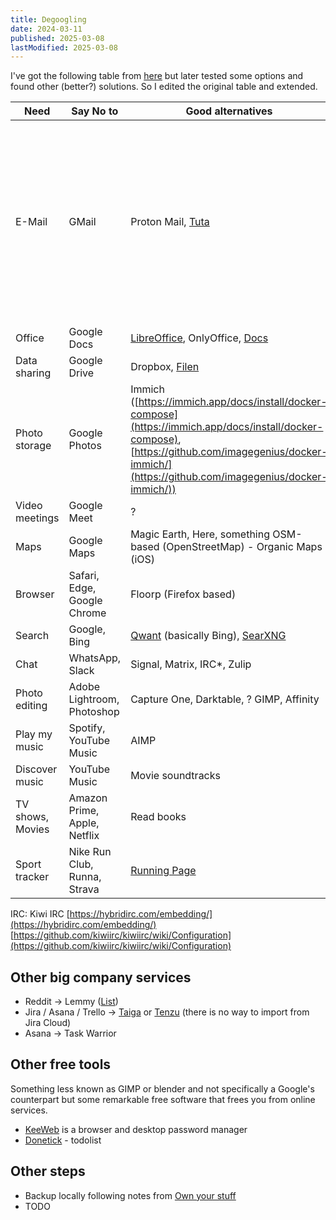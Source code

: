 ```yaml
---
title: Degoogling
date: 2024-03-11
published: 2025-03-08
lastModified: 2025-03-08
---
```



I've got the following table from [here](https://www.tbray.org/ongoing/When/202x/2024/03/09/DeGoogling) but later tested some options and found other (better?)  solutions. So I edited the original table and extended.

| Need             | Say No to                    | Good alternatives                                                                                                                                                                                         | Notes                                                                                                                                                                                                           |
| ---------------- | ---------------------------- | --------------------------------------------------------------------------------------------------------------------------------------------------------------------------------------------------------- | --------------------------------------------------------------------------------------------------------------------------------------------------------------------------------------------------------------- |
| E-Mail           | GMail                        | Proton Mail, [Tuta](https://tuta.com/)                                                                                                                                                                    | The storage and sorting/filtering functionality is limited on free plans but I changed my habits a bit - both services allow to export all messages, which I load into Thunderbird, sort how I want and backup. |
| Office           | Google Docs                  | [LibreOffice](https://www.libreoffice.org/), OnlyOffice, [Docs](https://github.com/suitenumerique/docs)                                                                                                   |                                                                                                                                                                                                                 |
| Data sharing     | Google Drive                 | Dropbox, [Filen](https://filen.io/)                                                                                                                                                                       |                                                                                                                                                                                                                 |
| Photo storage    | Google Photos                | Immich ([https://immich.app/docs/install/docker-compose](https://immich.app/docs/install/docker-compose), [https://github.com/imagegenius/docker-immich/](https://github.com/imagegenius/docker-immich/)) |                                                                                                                                                                                                                 |
| Video meetings   | Google Meet                  | ?                                                                                                                                                                                                         |                                                                                                                                                                                                                 |
| Maps             | Google Maps                  | Magic Earth, Here, something OSM-based (OpenStreetMap) - Organic Maps (iOS)                                                                                                                               |                                                                                                                                                                                                                 |
| Browser          | Safari, Edge, Google Chrome  | Floorp (Firefox based)                                                                                                                                                                                    | Firefox account is compatible with Floorp                                                                                                                                                                       |
| Search           | Google, Bing                 | [Qwant](https://www.qwant.com) (basically Bing), [SearXNG](https://searx.space/)                                                                                                                          |                                                                                                                                                                                                                 |
| Chat             | WhatsApp, Slack              | Signal, Matrix, IRC*, Zulip                                                                                                                                                                               |                                                                                                                                                                                                                 |
| Photo editing    | Adobe Lightroom, Photoshop   | Capture One, Darktable, ? GIMP, Affinity                                                                                                                                                                  |                                                                                                                                                                                                                 |
| Play my music    | Spotify, YouTube Music       | AIMP                                                                                                                                                                                                      |                                                                                                                                                                                                                 |
| Discover music   | YouTube Music                | Movie soundtracks                                                                                                                                                                                         |                                                                                                                                                                                                                 |
| TV shows, Movies | Amazon Prime, Apple, Netflix | Read books                                                                                                                                                                                                |                                                                                                                                                                                                                 |
| Sport tracker    | Nike Run Club, Runna, Strava | [Running Page](https://github.com/yihong0618/running_page)                                                                                                                                                |                                                                                                                                                                                                                 |


IRC: Kiwi IRC [https://hybridirc.com/embedding/](https://hybridirc.com/embedding/) [https://github.com/kiwiirc/kiwiirc/wiki/Configuration](https://github.com/kiwiirc/kiwiirc/wiki/Configuration)

## Other big company services

- Reddit -> Lemmy ([List](https://lemmy.fediverse.observer/list))
- Jira / Asana / Trello -> [Taiga](https://community.taiga.io/t/taiga-30min-setup/170) or [Tenzu](https://tenzu.net/en/) (there is no way to import from Jira Cloud)
- Asana -> Task Warrior

## Other free tools

Something less known as GIMP or blender and not specifically a Google's counterpart but some remarkable free software that frees you from online services.

- [KeeWeb](https://github.com/keeweb/keeweb) is a browser and desktop password manager
- [Donetick](https://github.com/donetick/donetick) - todolist

## Other steps

- Backup locally following notes from [Own your stuff](/blog/own-your-stuff)
- TODO
